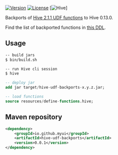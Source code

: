 [![Version](http://img.shields.io/:version-0.0.1-read.svg)](https://oss.sonatype.org/content/repositories/releases/io/github/myui/hive-udf-backports/) [![License](http://img.shields.io/:license-Apache_v2-blue.svg)](https://github.com/apache/incubator-hivemall/blob/master/LICENSE)
[![Hive](https://img.shields.io/badge/hive-v2.1.1-brightgreen.svg)]

Backports of [Hive 2.1.1 UDF functions](https://cwiki.apache.org/confluence/display/Hive/LanguageManual+UDF) to Hive 0.13.0.

Find the list of backported functions in [this DDL](https://github.com/myui/hive-udf-backports/blob/master/resources/define-functions.hive).

## Usage

```sh
-- build jars
$ bin/build.sh

-- run Hive cli session
$ hive
```

```sql
-- deploy jar
add jar target/hive-udf-backports-x.y.z.jar;

-- load functions
source resources/define-functions.hive;
```

## Maven repository

```xml
<dependency>
    <groupId>io.github.myui</groupId>
    <artifactId>hive-udf-backports</artifactId>
    <version>0.0.1</version>
</dependency>
```

